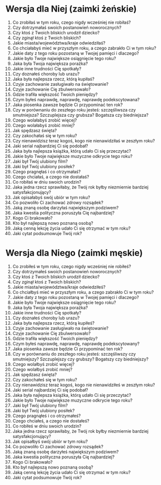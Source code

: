 # Wersja dla Niej (zaimki żeńskie)

1. Co zrobiłaś w tym roku, czego nigdy wcześniej nie robiłaś?
2. Czy dotrzymałaś swoich postanowień noworocznych?
3. Czy ktoś z Twoich bliskich urodził dziecko?
4. Czy zginął ktoś z Twoich bliskich?
5. Jakie miasta/województwa/kraje odwiedziłaś?
6. Co chciałabyś mieć w przyszłym roku, a czego zabrakło Ci w tym roku?
7. Jakie daty z tego roku pozostaną w Twojej pamięci i dlaczego?
8. Jakie było Twoje największe osiągnięcie tego roku?
9. Jaka była Twoja największa porażka?
10. Jakie inne trudności Cię spotkały?
11. Czy doznałeś choroby lub urazu?
12. Jaka była najlepsza rzecz, którą kupiłaś?
13. Czyje zachowanie zasługiwało na świętowanie?
14. Czyje zachowanie Cię zbulwersowało?
15. Gdzie trafiła większość Twoich pieniędzy?
16. Czym byłeś naprawdę, naprawdę, naprawdę podekscytowana?
17. Jaka piosenka zawsze będzie Ci przypominać ten rok?
18. Czy w porównaniu do zeszłego roku jesteś: szczęśliwsza czy smutniejsza? Szczuplejsza czy grubsza? Bogatsza czy biedniejsza?
19. Czego wolałabyś zrobić więcej?
20. Czego wolałabyś zrobić mniej?
21. Jak spędzasz święta?
22. Czy zakochałaś się w tym roku?
23. Czy nienawidzisz teraz kogoś, kogo nie nienawidziłaś w zeszłym roku?
24. Jaki serial najbardziej Ci się podobał?
25. Jaka była najlepsza książka, którą udało Ci się przeczytać?
26. Jakie było Twoje największe muzyczne odkrycie tego roku?
27. Jaki był Twój ulubiony film?
28. Jaki był Twój ulubiony posiłek?
29. Czego pragnęłaś i co otrzymałaś?
30. Czego chciałaś, a czego nie dostałaś?
31. Co robiłaś w dniu swoich urodzin?
32. Jaka jedna rzecz sprawiłaby, że Twój rok byłby niezmiernie bardziej satysfakcjonujący?
33. Jak opisałabyś swój ubiór w tym roku?
34. Co pozwoliło Ci zachować zdrowy rozsądek?
35. Jaką znaną osobę darzyłaś największym podziwem?
36. Jaka kwestia polityczna poruszyła Cię najbardziej?
37. Kogo Ci brakowało?
38. Kto był najlepszą nowo poznaną osobą?
39. Jaką cenną lekcję życia udało Ci się otrzymać w tym roku?
40. Jaki cytat podsumowuje Twój rok?

# Wersja dla Niego (zaimki męskie)

1. Co zrobiłeś w tym roku, czego nigdy wcześniej nie robiłeś?
2. Czy dotrzymałeś swoich postanowień noworocznych?
3. Czy ktoś z Twoich bliskich urodził dziecko?
4. Czy zginął ktoś z Twoich bliskich?
5. Jakie miasta/województwa/kraje odwiedziłeś?
6. Co chciałbyś mieć w przyszłym roku, a czego zabrakło Ci w tym roku?
7. Jakie daty z tego roku pozostaną w Twojej pamięci i dlaczego?
8. Jakie było Twoje największe osiągnięcie tego roku?
9. Jaka była Twoja największa porażka?
10. Jakie inne trudności Cię spotkały?
11. Czy doznałeś choroby lub urazu?
12. Jaka była najlepsza rzecz, którą kupiłeś?
13. Czyje zachowanie zasługiwało na świętowanie?
14. Czyje zachowanie Cię zbulwersowało?
15. Gdzie trafiła większość Twoich pieniędzy?
16. Czym byłeś naprawdę, naprawdę, naprawdę podekscytowany?
17. Jaka piosenka zawsze będzie Ci przypominać ten rok?
18. Czy w porównaniu do zeszłego roku jesteś: szczęśliwszy czy smutniejszy? Szczuplejszy czy grubszy? Bogatszy czy biedniejszy?
19. Czego wolałbyś zrobić więcej?
20. Czego wolałbyś zrobić mniej?
21. Jak spędzasz święta?
22. Czy zakochałeś się w tym roku?
23. Czy nienawidzisz teraz kogoś, kogo nie nienawidziłeś w zeszłym roku?
24. Jaki serial najbardziej Ci się podobał?
25. Jaka była najlepsza książka, którą udało Ci się przeczytać?
26. Jakie było Twoje największe muzyczne odkrycie tego roku?
27. Jaki był Twój ulubiony film?
28. Jaki był Twój ulubiony posiłek?
29. Czego pragnąłeś i co otrzymałeś?
30. Czego chciałeś, a czego nie dostałeś?
31. Co robiłeś w dniu swoich urodzin?
32. Jaka jedna rzecz sprawiłaby, że Twój rok byłby niezmiernie bardziej satysfakcjonujący?
33. Jak opisałbyś swój ubiór w tym roku?
34. Co pozwoliło Ci zachować zdrowy rozsądek?
35. Jaką znaną osobę darzyłeś największym podziwem?
36. Jaka kwestia polityczna poruszyła Cię najbardziej?
37. Kogo Ci brakowało?
38. Kto był najlepszą nowo poznaną osobą?
39. Jaką cenną lekcję życia udało Ci się otrzymać w tym roku?
40. Jaki cytat podsumowuje Twój rok?
